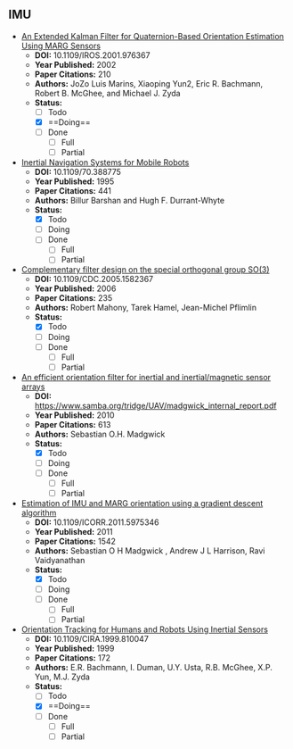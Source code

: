 ## IMU
* [An Extended Kalman Filter for Quaternion-Based
Orientation Estimation Using MARG Sensors](papers/1e.pdf) 
	- **DOI:** 10.1109/IROS.2001.976367
	- **Year Published:** 2002
	- **Paper Citations:** 210
	- **Authors:** JoZo Luis Marins, Xiaoping Yun2, Eric R. Bachmann, Robert B. McGhee, and Michael J. Zyda
	- **Status:**
		- [ ] Todo
		- [x] ==Doing==
		- [ ] Done
			- [ ] Full
			- [ ] Partial
		
* [Inertial Navigation Systems for Mobile Robots](papers/2.pdf) 
	- **DOI:** 10.1109/70.388775
	- **Year Published:** 1995
	- **Paper Citations:** 441
	- **Authors:** Billur Barshan and Hugh F. Durrant-Whyte
	- **Status:**
		- [x] Todo
		- [ ] Doing
		- [ ] Done
			- [ ] Full
			- [ ] Partial
			
* [Complementary filter design on the special orthogonal group SO(3)](papers/3.pdf) 
	- **DOI:** 10.1109/CDC.2005.1582367
	- **Year Published:** 2006
	- **Paper Citations:** 235
	- **Authors:** Robert Mahony, Tarek Hamel, Jean-Michel Pflimlin
	- **Status:**
		- [x] Todo
		- [ ] Doing
		- [ ] Done
			- [ ] Full
			- [ ] Partial
			
* [An efficient orientation filter for inertial and inertial/magnetic sensor arrays](papers/4.pdf) 
	- **DOI:** https://www.samba.org/tridge/UAV/madgwick_internal_report.pdf
	- **Year Published:** 2010
	- **Paper Citations:** 613
	- **Authors:** Sebastian O.H. Madgwick
	- **Status:**
		- [x] Todo
		- [ ] Doing
		- [ ] Done
			- [ ] Full
			- [ ] Partial
			
* [Estimation of IMU and MARG orientation using a gradient descent algorithm](papers/5.pdf) 
	- **DOI:** 10.1109/ICORR.2011.5975346
	- **Year Published:** 2011
	- **Paper Citations:** 1542
	- **Authors:** Sebastian O H Madgwick
, Andrew J L Harrison, Ravi Vaidyanathan
	- **Status:**
		- [x] Todo
		- [ ] Doing
		- [ ] Done
			- [ ] Full
			- [ ] Partial
			
* [Orientation Tracking for Humans and Robots
Using Inertial Sensors ](papers/8e.pdf) 
	- **DOI:** 10.1109/CIRA.1999.810047
	- **Year Published:** 1999
	- **Paper Citations:** 172
	- **Authors:** E.R. Bachmann, I. Duman, U.Y. Usta, R.B. McGhee, X.P. Yun, M.J. Zyda
	- **Status:**
		- [ ] Todo
		- [x] ==Doing==
		- [ ] Done
			- [ ] Full
			- [ ] Partial
			
<!--* [Title of the paper](papers/TODO.pdf) 
	- **DOI:** TODO
	- **Year Published:** TODO
	- **Paper Citations:** TODO
	- **Authors:** TODO
	- **Status:**
		- [x] Todo
		- [ ] Doing
		- [ ] Done
			- [ ] Full
			- [ ] Partial-->
